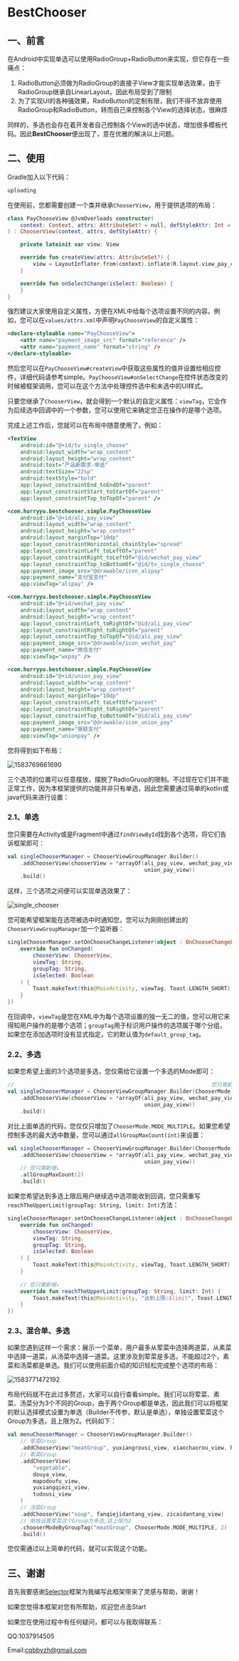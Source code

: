 # BestChooser

## 一、前言

在Android中实现单选可以使用RadioGroup+RadioButton来实现，但它存在一些痛点：

1. RadioButton必须做为RadioGroup的直接子View才能实现单选效果，由于RadioGroup继承自LinearLayout，因此布局受到了限制
2. 为了实现UI的各种骚效果，RadioButton的定制有限，我们不得不放弃使用RadioGroup和RadioButton，转而自己来控制各个View的选择状态，很麻烦

同样的，多选也会存在着开发者自己控制各个View的选中状态，增加很多模板代码。因此**BestChooser**便出现了，意在优雅的解决以上问题。

## 二、使用

Gradle加入以下代码：

```groovy
uploading
```

在使用前，您都需要创建一个类并继承`ChooserView`，用于提供选项的布局：

```kotlin
class PayChooseView @JvmOverloads constructor(
    context: Context, attrs: AttributeSet? = null, defStyleAttr: Int = 0
) : ChooserView(context, attrs, defStyleAttr) {

    private lateinit var view: View

    override fun createView(attrs: AttributeSet?) {
        view = LayoutInflater.from(context).inflate(R.layout.view_pay_choose, this)
    }

    override fun onSelectChange(isSelect: Boolean) {
    }
}
```

强烈建议大家使用自定义属性，方便在XML中给每个选项设置不同的内容。例如，您可以在`values/attrs.xml`中声明`PayChooseView`的自定义属性：

```xml
<declare-styleable name="PayChooseView">
    <attr name="payment_image_src" format="reference" />
    <attr name="payment_name" format="string" />
</declare-styleable>
```

然后您可以在`PayChooseView#createView`中获取这些属性的值并设置给相应控件，详细代码请参考simple。`PayChooseView#onSelectChange`在控件状态改变的时候被框架调用，您可以在这个方法中处理控件选中和未选中的UI样式。

只要您继承了`ChooserView`，就会得到一个默认的自定义属性：`viewTag`，它会作为后续选中回调中的一个参数，您可以使用它来确定您正在操作的是哪个选项。

完成上述工作后，您就可以在布局中随意使用了，例如：

```xml
<TextView
    android:id="@+id/tv_single_choose"
    android:layout_width="wrap_content"
    android:layout_height="wrap_content"
    android:text="产品新需求-单选"
    android:textSize="22sp"
    android:textStyle="bold"
    app:layout_constraintEnd_toEndOf="parent"
    app:layout_constraintStart_toStartOf="parent"
    app:layout_constraintTop_toTopOf="parent" />

<com.hurryyu.bestchooser.simple.PayChooseView
    android:id="@+id/ali_pay_view"
    android:layout_width="wrap_content"
    android:layout_height="wrap_content"
    android:layout_marginTop="10dp"
    app:layout_constraintHorizontal_chainStyle="spread"
    app:layout_constraintLeft_toLeftOf="parent"
    app:layout_constraintRight_toLeftOf="@id/wechat_pay_view"
    app:layout_constraintTop_toBottomOf="@id/tv_single_choose"
    app:payment_image_src="@drawable/icon_alipay"
    app:payment_name="支付宝支付"
    app:viewTag="alipay" />

<com.hurryyu.bestchooser.simple.PayChooseView
    android:id="@+id/wechat_pay_view"
    android:layout_width="wrap_content"
    android:layout_height="wrap_content"
    app:layout_constraintLeft_toRightOf="@id/ali_pay_view"
    app:layout_constraintRight_toRightOf="parent"
    app:layout_constraintTop_toTopOf="@id/ali_pay_view"
    app:payment_image_src="@drawable/icon_wechat_pay"
    app:payment_name="微信支付"
    app:viewTag="wxpay" />

<com.hurryyu.bestchooser.simple.PayChooseView
    android:id="@+id/union_pay_view"
    android:layout_width="wrap_content"
    android:layout_height="wrap_content"
    android:layout_marginTop="10dp"
    app:layout_constraintLeft_toLeftOf="parent"
    app:layout_constraintRight_toRightOf="parent"
    app:layout_constraintTop_toBottomOf="@id/ali_pay_view"
    app:payment_image_src="@drawable/icon_union_pay"
    app:payment_name="银联支付"
    app:viewTag="unionpay" />
```

您将得到如下布局：

![1583769661690](assets/1583769661690.png)

三个选项的位置可以任意摆放，摆脱了RadioGruop的限制。不过现在它们并不能正常工作，因为本框架提供的功能并非只有单选，因此您需要通过简单的kotlin或java代码来进行设置：

### 2.1、单选

您只需要在Activity或是Fragment中通过`findViewById`找到各个选项，将它们告诉框架即可：

```kotlin
val singleChooserManager = ChooserViewGroupManager.Builder()
    .addChooserView(chooserView = *arrayOf(ali_pay_view, wechat_pay_view, 
                                           union_pay_view))
    .build()
```

这样，三个选项之间便可以实现单选效果了：

![single_chooser](assets/single_chooser.gif)

您可能希望框架能在选项被选中时通知您，您可以为刚刚创建出的`ChooserViewGroupManager`加一个监听器：

```kotlin
singleChooserManager.setOnChooseChangeListener(object : OnChooseChangeListener() {
    override fun onChanged(
        chooserView: ChooserView,
        viewTag: String,
        groupTag: String,
        isSelected: Boolean
    ) {
    	Toast.makeText(this@MainActivity, viewTag, Toast.LENGTH_SHORT).show()
    }
})
```

在回调中，`viewTag`是您在XML中为每个选项设置的独一无二的值，您可以用它来得知用户操作的是哪个选项；`groupTag`用于标识用户操作的选项属于哪个分组，如果您在添加选项时没有显式指定，它的默认值为`default_group_tag`。

### 2.2、多选

如果您希望上面的3个选项是多选，您仅需给它设置一个多选的Mode即可：

```kotlin
// 																您只需新增↓
val singleChooserManager = ChooserViewGroupManager.Builder(ChooserMode.MODE_MULTIPLE)
    .addChooserView(chooserView = *arrayOf(ali_pay_view, wechat_pay_view, 
                                           union_pay_view))
    .build()
```

对比上面单选的代码，您仅仅只增加了`ChooserMode.MODE_MULTIPLE`。如果您希望控制多选的最大选中数量，您可以通过`allGroupMaxCount(int)`来设置：

```kotlin
val singleChooserManager = ChooserViewGroupManager.Builder(ChooserMode.MODE_MULTIPLE)
    .addChooserView(chooserView = *arrayOf(ali_pay_view, wechat_pay_view, 
                                           union_pay_view))
	// 您只需新增↓
    .allGroupMaxCount(2)
    .build()
```

如果您希望达到多选上限后用户继续选中选项能收到回调，您只需重写`reachTheUpperLimit(groupTag: String, limit: Int)`方法：

```kotlin
singleChooserManager.setOnChooseChangeListener(object : OnChooseChangeListener() {
    override fun onChanged(
        chooserView: ChooserView,
        viewTag: String,
        groupTag: String,
        isSelected: Boolean
    ) {
    	Toast.makeText(this@MainActivity, viewTag, Toast.LENGTH_SHORT).show()
    }
    
    // 您只需新增↓
    override fun reachTheUpperLimit(groupTag: String, limit: Int) {
    	Toast.makeText(this@MainActivity, "达到上限:$limit", Toast.LENGTH_SHORT).show()
    }
})
```

### 2.3、混合单、多选

如果您遇到这样一个需求：展示一个菜单，用户最多从荤菜中选择两道菜，从素菜中选择一道菜，从汤菜中选择一道菜。这里涉及到荤菜是多选，不能超过2个，素菜和汤菜都是单选。我们可以使用前面介绍的知识轻松完成整个选项的布局：

![1583771472192](assets/1583771472192.png)

布局代码就不在此过多赘述，大家可以自行查看simple。我们可以将荤菜、素菜、汤菜分为3个不同的Group，由于两个Group都是单选，因此我们可以将框架的默认选择模式设置为单选（Builder不传参，默认是单选），单独设置荤菜这个Group为多选，且上限为2。代码如下：

```kotlin
val menuChooserManager = ChooserViewGroupManager.Builder()
	// 荤菜Group
    .addChooserView("meatGroup", yuxiangrousi_view, xiaochaorou_view, huiguorou_view)
    // 素菜Group
    .addChooserView(
        "vegetable",
        douya_view,
        mapodoufu_view,
        yuxiangqiezi_view,
        tudousi_view
    )
    // 汤菜Group
    .addChooserView("soup", fanqiejidantang_view, zicaidantang_view)
    // 单独设置荤菜这个Group为多选,且上限为2
    .chooserModeByGroupTag("meatGroup", ChooserMode.MODE_MULTIPLE, 2)
    .build()
```

您仅需通过以上简单的代码，就可以实现这个功能。

## 三、谢谢

首先我要感谢[Selector](https://github.com/wisdomtl/Selector)框架为我编写此框架带来了灵感与帮助，谢谢！

如果您觉得本框架对您有所帮助，欢迎您点击Start

如果您在使用过程中有任何疑问，都可以与我取得联系：

QQ:1037914505

Email:cqbbyzh@gmail.com
